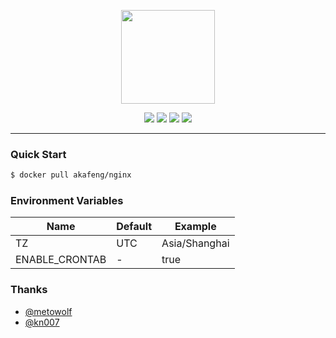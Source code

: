 <p align="center">
    <img src="https://upload.wikimedia.org/wikipedia/commons/c/c5/Nginx_logo.svg" width="150" />
</p>

<p align="center">
    <img src="https://img.shields.io/docker/v/akafeng/nginx?sort=semver" />
    <img src="https://img.shields.io/docker/pulls/akafeng/nginx" />
    <img src="https://img.shields.io/microbadger/layers/akafeng/nginx" />
    <img src="https://img.shields.io/docker/image-size/akafeng/nginx?sort=semver" />
</p>

---

### Quick Start

```bash
$ docker pull akafeng/nginx
```

### Environment Variables

| Name | Default | Example |
| --- | ---- | ---- |
| TZ | UTC | Asia/Shanghai |
| ENABLE_CRONTAB | - | true |

### Thanks

- [@metowolf](http://github.com/metowolf)
- [@kn007](https://github.com/kn007)
